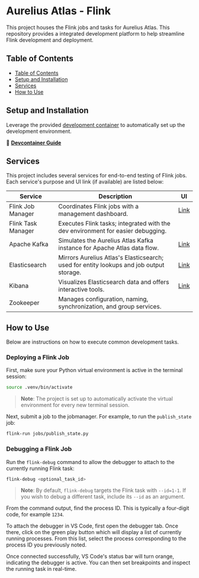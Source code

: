 # Aurelius Atlas - Flink

This project houses the Flink jobs and tasks for Aurelius Atlas. This repository provides a integrated development platform to help streamline Flink development and deployment.

## Table of Contents
- [Table of Contents](#table-of-contents)
- [Setup and Installation](#setup-and-installation)
- [Services](#services)
- [How to Use](#how-to-use)

## Setup and Installation

Leverage the provided [development container](https://containers.dev/) to automatically set up the development environment.

📝 [**Devcontainer Guide**](.devcontainer/README.md)

## Services

This project includes several services for end-to-end testing of Flink jobs. Each service's purpose and UI link (if available) are listed below:

| Service            | Description                                                                             | UI                       |
| ------------------ | --------------------------------------------------------------------------------------- | ----------------------------- |
| Flink Job Manager  | Coordinates Flink jobs with a management dashboard.                                     | [Link](http://localhost:8081) |
| Flink Task Manager | Executes Flink tasks; integrated with the dev environment for easier debugging.         |                               |
| Apache Kafka       | Simulates the Aurelius Atlas Kafka instance for Apache Atlas data flow.                 | [Link](http://localhost:8082) |
| Elasticsearch      | Mirrors Aurelius Atlas's Elasticsearch; used for entity lookups and job output storage. | [Link](http://localhost:9200) |
| Kibana             | Visualizes Elasticsearch data and offers interactive tools.                             | [Link](http://localhost:5601) |
| Zookeeper          | Manages configuration, naming, synchronization, and group services.                     |                               |


## How to Use

Below are instructions on how to execute common development tasks.

### Deploying a Flink Job

First, make sure your Python virtual environment is active in the terminal session:

```bash
source .venv/bin/activate
```

> **Note**: The project is set up to automatically activate the virtual environment for every new terminal session.

Next, submit a job to the jobmanager. For example, to run the `publish_state` job:

```bash
flink-run jobs/publish_state.py
```

### Debugging a Flink Job

Run the `flink-debug` command to allow the debugger to attach to the currently running Flink task:

```bash
flink-debug <optional_task_id>
```

> **Note**: By default, `flink-debug` targets the Flink task with `--id=1-1`. If you wish to debug a different task, include its `--id` as an argument.

From the command output, find the process ID. This is typically a four-digit code, for example `1234`.

To attach the debugger in VS Code, first open the debugger tab. Once there, click on the green play button which will display a list of currently running processes. From this list, select the process corresponding to the process ID you previously noted.

Once connected successfully, VS Code's status bar will turn orange, indicating the debugger is active. You can then set breakpoints and inspect the running task in real-time.
